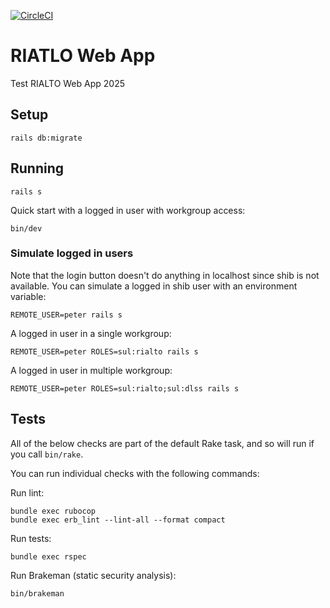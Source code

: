 [![CircleCI](https://dl.circleci.com/status-badge/img/gh/sul-dlss-labs/rialto-web/tree/main.svg?style=svg)](https://dl.circleci.com/status-badge/redirect/gh/sul-dlss-labs/rialto-web/tree/main)

# RIATLO Web App

Test RIALTO Web App 2025

## Setup

```
rails db:migrate
```

## Running

```
rails s
```

Quick start with a logged in user with workgroup access:
```
bin/dev
```

### Simulate logged in users

Note that the login button doesn't do anything in localhost since shib is not available.  You can simulate
a logged in shib user with an environment variable:

```
REMOTE_USER=peter rails s
```


A logged in user in a single workgroup:

```
REMOTE_USER=peter ROLES=sul:rialto rails s
```

A logged in user in multiple workgroup:
```
REMOTE_USER=peter ROLES=sul:rialto;sul:dlss rails s
```

## Tests

All of the below checks are part of the default Rake task, and so will run if you call `bin/rake`.

You can run individual checks with the following commands:

Run lint:
```
bundle exec rubocop
bundle exec erb_lint --lint-all --format compact
```

Run tests:
```
bundle exec rspec
```

Run Brakeman (static security analysis):
```
bin/brakeman
```
